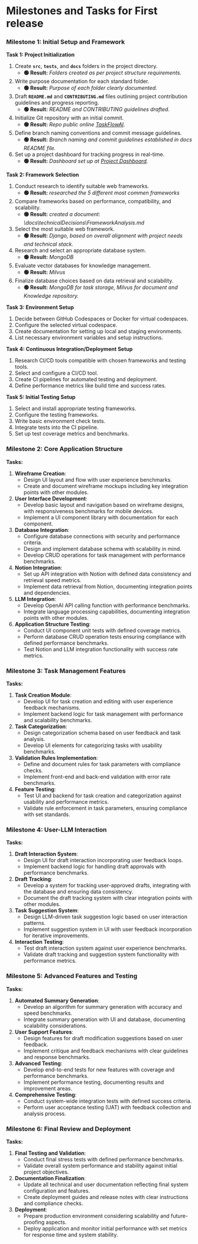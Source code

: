 # Milestones and Tasks for First release

### **Milestone 1: Initial Setup and Framework**

**Task 1: Project Initialization**

1. Create **`src`**, **`tests`**, and **`docs`** folders in the project directory. 
    - **🟢 Result:** _Folders created as per project structure requirements._
2. Write purpose documentation for each standard folder.
    - **🟢 Result:** _Purpose of each folder clearly documented._
3. Draft **`README.md`** and **`CONTRIBUTING.md`** files outlining project contribution guidelines and progress reporting.
    - **🟢 Result:** _README and CONTRIBUTING guidelines drafted._
4. Initialize Git repository with an initial commit.
    - **🟢 Result:** _Repo public online [TaskFlowAI](https://github.com/dariofavaron/TaskFlowAI)._
5. Define branch naming conventions and commit message guidelines.
    - **🟢 Result:** _Branch naming and commit guidelines established in docs README file._
6. Set up a project dashboard for tracking progress in real-time.
    - **🟢 Result:** _Dashboard set up at [Project Dashboard](https://github.com/users/dariofavaron/projects/3/views/2)._

**Task 2: Framework Selection**

1. Conduct research to identify suitable web frameworks.
    - **🟢 Result:** _researched the 5 different most commen frameworks_
2. Compare frameworks based on performance, compatibility, and scalability.
    - **🟢 Result:** _created a document: \docs\technicalDecisions\FrameworkAnalysis.md_
3. Select the most suitable web framework.
    - **🟢 Result:** _Django, based on overall alignment with project needs and technical stack._
4. Research and select an appropriate database system.
    - **🟢 Result:** _MongoDB_
5. Evaluate vector databases for knowledge management.
    - **🟢 Result:** _Milvus_
6. Finalize database choices based on data retrieval and scalability.
    - **🟢 Result:** _MongoDB for task storage, Milvus for document and Knowledge repository._

**Task 3: Environment Setup**

1. Decide between GitHub Codespaces or Docker for virtual codespaces.
2. Configure the selected virtual codespace.
3. Create documentation for setting up local and staging environments.
4. List necessary environment variables and setup instructions.

**Task 4: Continuous Integration/Deployment Setup**

1. Research CI/CD tools compatible with chosen frameworks and testing tools.
2. Select and configure a CI/CD tool.
3. Create CI pipelines for automated testing and deployment.
4. Define performance metrics like build time and success rates.

**Task 5: Initial Testing Setup**

1. Select and install appropriate testing frameworks.
2. Configure the testing frameworks.
3. Write basic environment check tests.
4. Integrate tests into the CI pipeline.
5. Set up test coverage metrics and benchmarks.

### **Milestone 2: Core Application Structure**

**Tasks:**

1. **Wireframe Creation**:
    - Design UI layout and flow with user experience benchmarks.
    - Create and document wireframe mockups including key integration points with other modules.
2. **User Interface Development**:
    - Develop basic layout and navigation based on wireframe designs, with responsiveness benchmarks for mobile devices.
    - Implement a UI component library with documentation for each component.
3. **Database Integration**:
    - Configure database connections with security and performance criteria.
    - Design and implement database schema with scalability in mind.
    - Develop CRUD operations for task management with performance benchmarks.
4. **Notion Integration**:
    - Set up API integration with Notion with defined data consistency and retrieval speed metrics.
    - Implement data retrieval from Notion, documenting integration points and dependencies.
5. **LLM Integration**:
    - Develop OpenAI API calling function with performance benchmarks.
    - Integrate language processing capabilities, documenting integration points with other modules.
6. **Application Structure Testing**:
    - Conduct UI component unit tests with defined coverage metrics.
    - Perform database CRUD operation tests ensuring compliance with defined performance benchmarks.
    - Test Notion and LLM integration functionality with success rate metrics.

### **Milestone 3: Task Management Features**

**Tasks:**

1. **Task Creation Module**:
    - Develop UI for task creation and editing with user experience feedback mechanisms.
    - Implement backend logic for task management with performance and scalability benchmarks.
2. **Task Categorization**:
    - Design categorization schema based on user feedback and task analysis.
    - Develop UI elements for categorizing tasks with usability benchmarks.
3. **Validation Rules Implementation**:
    - Define and document rules for task parameters with compliance checks.
    - Implement front-end and back-end validation with error rate benchmarks.
4. **Feature Testing**:
    - Test UI and backend for task creation and categorization against usability and performance metrics.
    - Validate rule enforcement in task parameters, ensuring compliance with set standards.

### **Milestone 4: User-LLM Interaction**

**Tasks:**

1. **Draft Interaction System**:
    - Design UI for draft interaction incorporating user feedback loops.
    - Implement backend logic for handling draft approvals with performance benchmarks.
2. **Draft Tracking**:
    - Develop a system for tracking user-approved drafts, integrating with the database and ensuring data consistency.
    - Document the draft tracking system with clear integration points with other modules.
3. **Task Suggestion System**:
    - Design LLM-driven task suggestion logic based on user interaction patterns.
    - Implement suggestion system in UI with user feedback incorporation for iterative improvements.
4. **Interaction Testing**:
    - Test draft interaction system against user experience benchmarks.
    - Validate draft tracking and suggestion system functionality with performance metrics.

### **Milestone 5: Advanced Features and Testing**

**Tasks:**

1. **Automated Summary Generation**:
    - Develop an algorithm for summary generation with accuracy and speed benchmarks.
    - Integrate summary generation with UI and database, documenting scalability considerations.
2. **User Support Features**:
    - Design features for draft modification suggestions based on user feedback.
    - Implement critique and feedback mechanisms with clear guidelines and response benchmarks.
3. **Advanced Testing**:
    - Develop end-to-end tests for new features with coverage and performance benchmarks.
    - Implement performance testing, documenting results and improvement areas.
4. **Comprehensive Testing**:
    - Conduct system-wide integration tests with defined success criteria.
    - Perform user acceptance testing (UAT) with feedback collection and analysis process.

### **Milestone 6: Final Review and Deployment**

**Tasks:**

1. **Final Testing and Validation**:
    - Conduct final stress tests with defined performance benchmarks.
    - Validate overall system performance and stability against initial project objectives.
2. **Documentation Finalization**:
    - Update all technical and user documentation reflecting final system configuration and features.
    - Create deployment guides and release notes with clear instructions and compliance checks.
3. **Deployment**:
    - Prepare production environment considering scalability and future-proofing aspects.
    - Deploy application and monitor initial performance with set metrics for response time and system stability.
